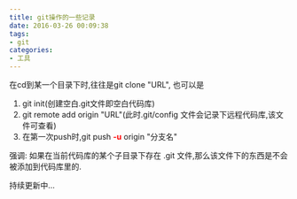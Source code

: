```yaml
---
title: git操作的一些记录
date: 2016-03-26 00:09:38
tags:
- git
categories:
- 工具
---
```

在cd到某一个目录下时,往往是git clone "URL",
也可以是
1.	git init(创建空白.git文件即空白代码库)
2.  git remote add origin "URL"(此时.git/config 文件会记录下远程代码库,该文件可查看)
3.	在第一次push时,git push <span style="color:red">**-u**</span> origin "分支名"
<!-- more -->
强调:
如果在当前代码库的某个子目录下存在 .git 文件,那么该文件下的东西是不会被添加到代码库里的.

持续更新中...